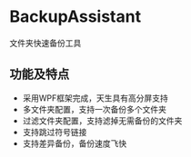 # BackupAssistant
文件夹快速备份工具

## 功能及特点
* 采用WPF框架完成，天生具有高分屏支持
* 多文件夹配置，支持一次备份多个文件夹
* 过滤文件夹配置，支持滤掉无需备份的文件夹
* 支持跳过符号链接
* 支持差异备份，备份速度飞快
